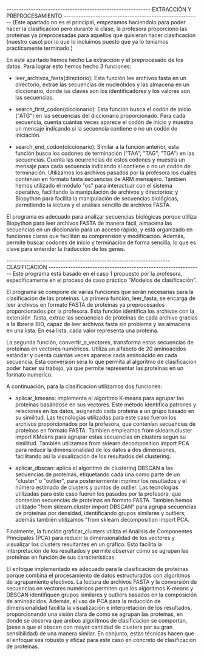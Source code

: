 ----------------------------------------------------------- EXTRACCIÓN Y PREPROCESAMIENTO --------------------------------------------------------
(Este apartado no es el principal, empezamos haciendolo para poder hacer la clasificacion pero durante la clase, la profesora proporciono las proteinas ya
preprocesadas para aquellos que quisieran hacer clasificacion (nuestro caso) por lo que lo incluimos puesto que ya lo teniamos practicamente terminado.)

En este apartado hemos hecho La extracción y el preprocesado de los datos. Para lograr esto hemos hecho 3 funciones:

- leer_archivos_fasta(directorio): Esta función lee archivos fasta en un directorio, extrae las secuencias de nucleótidos y las almacena en un diccionario, 
donde las claves son los identificadores y los valores son las secuencias.

- search_first_codon(diccionario): Esta función busca el codón de inicio ("ATG") en las secuencias del diccionario proporcionado. Para cada secuencia, cuenta 
cuántas veces aparece el codón de inicio y muestra un mensaje indicando si la secuencia contiene o no un codón de iniciación.

- search_end_codon(diccionario): Similar a la función anterior, esta función busca los codones de terminación ("TAA", "TAG", "TGA") en las secuencias. Cuenta
las ocurrencias de estos codones y muestra un mensaje para cada secuencia indicando si contiene o no un codón de terminación.
Utilizamos los archivos pasados por la profesora los cuales contenian en formato fasta secuencias de ARM mensajero. Tambien hemos utilizado el módulo "os" 
para interactuar con el sistema operativo, facilitando la manipulación de archivos y directorios; y Biopython para facilita la manipulación de secuencias 
biológicas, permitiendo la lectura y el análisis sencillo de archivos FASTA.

El programa es adecuado para analizar secuencias biológicas porque utiliza Biopython para leer archivos FASTA de manera fácil, almacena las secuencias en 
un diccionario para un acceso rápido, y está organizado en funciones claras que facilitan su comprensión y modificación. Además, permite buscar codones de 
inicio y terminación de forma sencilla, lo que es clave para entender la traducción de los genes.

------------------------------------------------------------------- CLASIFICACIÓN ---------------------------------------------------------------
Este programa está basado en el caso 1 propuesto por la profesora, específicamente en el proceso de caso práctico "Modelos de clasificación".

El programa se compone de varias funciones que serán necesarias para la clasificación de las proteínas. La primera función, leer_fasta, se encarga 
de leer archivos en formato FASTA de proteinas ya preprocesados proporcionados por la profesora. Esta función identifica los archivos con la extensión 
.fasta, extrae las secuencias de proteínas de cada archivo gracias a la libreria BIO, capaz de leer archivos fasta sin problema y las almacena en una lista.
En esa lista, cada valor representa una proteina.

La segunda función, convertir_a_vectores, transforma estas secuencias de proteínas en vectores numéricos. Utiliza un alfabeto de 20 aminoácidos estándar 
y cuenta cuántas veces aparece cada aminoácido en cada secuencia. Esta conversión sera lo que permita al algoritmo de clasificacion poder hacer su trabajo, 
ya que permite representar las proteínas en un formato numerico.

A continuación, para la clasificacion utilizamos dos funciones:

- aplicar_kmeans: implementa el algoritmo K-means para agrupar las proteínas basándose en sus vectores. Este método identifica patrones y relaciones en los 
datos, asignando cada proteína a un grupo basado en su similitud. Las tecnologias utilizadas para este caso fueron los archivos proporcionados por la profesora, 
que contenían secuencias de proteínas en formato FASTA. Tambien empleamos from sklearn.cluster import KMeans para agrupar estas secuencias en clusters según su 
similitud. También utilizamos from sklearn.decomposition import PCA para reducir la dimensionalidad de los datos a dos dimensiones, facilitando así la 
visualización de los resultados del clustering.

- aplicar_dbscan: aplica el algoritmo de clustering DBSCAN a las secuencias de proteínas, etiquetando cada una como parte de un "cluster" o "outlier", para
posteriormente imprimir los resultados y el número estimado de clusters y puntos de outlier. Las tecnologias utilizadas para este caso fueron los pasados por 
la profesora, que contenían secuencias de proteínas en formato FASTA. Tambien hemos utilizado "from sklearn.cluster import DBSCAN" para agrupa secuencias de 
proteínas por densidad, identificando grupos similares y outliers; además también utilizamos "from sklearn.decomposition import PCA.

Finalmente, la función graficar_clusters utiliza el Análisis de Componentes Principales (PCA) para reducir la dimensionalidad de los vectores y visualizar 
los clusters resultantes en un gráfico. Esto facilita la interpretación de los resultados y permite observar cómo se agrupan las proteínas en función de 
sus características.

El enfoque implementado es adecuado para la clasificación de proteínas porque combina el procesamiento de datos estructurados con algoritmos de agrupamiento 
efectivos. La lectura de archivos FASTA y la conversión de secuencias en vectores numéricos permiten que los algoritmos K-means y DBSCAN identifiquen grupos 
similares y outliers basados en la composición de aminoácidos. Además, el uso de PCA para la reducción de dimensionalidad facilita la visualización e 
interpretación de los resultados, proporcionando una visión clara de cómo se agrupan las proteínas, en donde se observa que ambos algoritmos de clasificacion 
se comportan, (pese a que el obscan con mayor cantidad de clusters por su gran sensibilidad) de una manera similar. En conjunto, estas técnicas hacen que el 
enfoque sea robusto y eficaz para este caso en concreto de clasificacion de proteinas.
